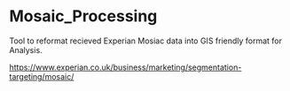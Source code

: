 # Mosaic_Processing

Tool to reformat recieved Experian Mosiac data into GIS friendly format for Analysis. 

https://www.experian.co.uk/business/marketing/segmentation-targeting/mosaic/
